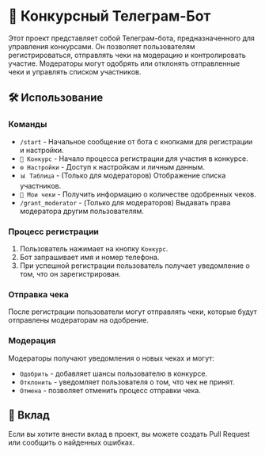 <!DOCTYPE html>
<html lang="ru">
<head>
    <meta charset="UTF-8">
    <meta name="viewport" content="width=device-width, initial-scale=1.0">
  

<h1>🎉 Конкурсный Телеграм-Бот</h1>
<p>Этот проект представляет собой Телеграм-бота, предназначенного для управления конкурсами. Он позволяет пользователям регистрироваться, отправлять чеки на модерацию и контролировать участие. Модераторы могут одобрять или отклонять отправленные чеки и управлять списком участников.</p>

<h2>🛠️ Использование</h2>
<h3>Команды</h3>
<ul>
    <li><code>/start</code> - Начальное сообщение от бота с кнопками для регистрации и настройки.</li>
    <li><code>📝 Конкурс</code> - Начало процесса регистрации для участия в конкурсе.</li>
    <li><code>⚙ Настройки</code> - Доступ к настройкам и личным данным.</li>
    <li><code>📊 Таблица</code> - (Только для модераторов) Отображение списка участников.</li>
    <li><code>🧾 Мои чеки</code> - Получить информацию о количестве одобренных чеков.</li>
    <li><code>/grant_moderator</code> - (Только для модераторов) Выдавать права модератора другим пользователям.</li>
</ul>

<h3>Процесс регистрации</h3>
<ol>
    <li>Пользователь нажимает на кнопку <code>Конкурс</code>.</li>
    <li>Бот запрашивает имя и номер телефона.</li>
    <li>При успешной регистрации пользователь получает уведомление о том, что он зарегистрирован.</li>
</ol>

<h3>Отправка чека</h3>
<p>После регистрации пользователи могут отправлять чеки, которые будут отправлены модераторам на одобрение.</p>

<h3>Модерация</h3>
<p>Модераторы получают уведомления о новых чеках и могут:</p>
<ul>
    <li><code>Одобрить</code> - добавляет шансы пользователю в конкурсе.</li>
    <li><code>Отклонить</code> - уведомляет пользователя о том, что чек не принят.</li>
    <li><code>Отмена</code> - позволяет отменить процесс отправки чека.</li>
</ul>

<h2>🤝 Вклад</h2>
<p>Если вы хотите внести вклад в проект, вы можете создать Pull Request или сообщить о найденных ошибках.</p>

</body>
</html>
